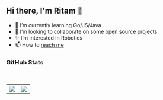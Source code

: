 ## Hi there, I'm Ritam 👋

<!-- - 👀 I’m interested in Cyber Security -->
- 🌱 I’m currently learning Go/JS/Java
- 👀 I’m looking to collaborate on some open source projects
- ✨ I’m interested in Robotics
- 📫 How to [reach me](https://ritamjana.github.io/)


### GitHub Stats
<br />
  <table>
    <tr>
        <th><img src="https://github-readme-stats.vercel.app/api?username=ritam2358&show_icons=true&hide_border=true&border_radius=0&count_private=true&theme=vue-dark" /></th>
        <th><img src="https://github-readme-stats.vercel.app/api/top-langs/?username=ritam2358&layout=compact&langs_count=100&hide_border=true&border_radius=0&card_width=450&theme=vue-dark" /></th>
    </tr>
   </table>



